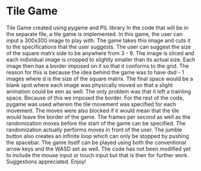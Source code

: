 
# Tile Game

Tile Game created using pygame and PIL library In the code that will be in the separate file, a tile game is implemented. In this game, the user can input a 300x300 image to play with. The game takes this image and cuts it to the specifications that the user suggests. The user can suggest the size of the square matrx side to be anywhere from 3 - 9. The image is sliced and each individual image is cropped to slightly smaller than its actual size. Each image then has a border imposed on it so that it conforms to the grid. The reason for this is because the idea behind the game was to have dxd - 1 images where d is the size of the square matrix. The final space would be a blank spot where each image was physically moved so that a slight animation could be een as well. The only problem was that it left a trainling space. Because of this we imposed the border. For the rest of the code, pygame was used wherein the tile movement was specified for each movement. The moves were also blocked if it would mean that the tile would leave the border of the game. The frames per second as well as the randomization moves before the start of the game can be specified. The randomization actually performs moves in front of the user. The jumble button also creates an infinite loop which can only be stopped by pushing the spacebar. The game itself can be played using both the conventional arrow keys and the WASD set as well. The code has not been modified yet to include the mouse input or touch input but that is their for further work. Suggestions appreciated. Enjoy!